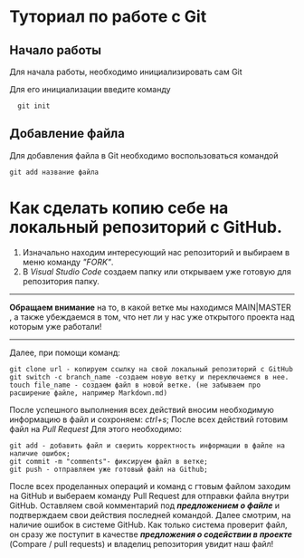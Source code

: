 # Туториал по работе с Git

## Начало работы

Для начала работы, необходимо инициализировать сам Git

Для его инициализации введите команду 

```
  git init
```

## Добавление файла

Для добавления файла в Git необходимо воспользоваться командой 

```
git add название файла
```
# Как сделать копию себе на локальный репозиторий с GitHub.
1. Изначально находим интересующий нас репозиторий и выбираем в меню команду _"FORK"_.
2. В _Visual Studio Code_ создаем папку или открываем уже готовую для репозитория папку.
___
 **Обращаем внимание** на то, в какой ветке мы находимся MAIN|MASTER , а также убеждаемся в том, что нет ли у нас уже открытого проекта над которым уже работали!
___
Далее, при помощи команд:
```
git clone url - копируем ссылку на свой локальный репозиторий с GitHub
git switch -c branch_name -создаем новую ветку и переключаемся в нее.
touch file_name - создаем файл в новой ветке. (не забываем про расширение файле, например Markdown.md)
```
После успешного выполнения всех действий вносим необходимую информацию в файл и сохроняем: _ctrl+s_;
После всех действий готовим файл на *Pull Request*
Для этого необходимо:
```
git add - добавить файл и сверить корректность информации в файле на наличие ошибок;
git commit -m "comments"- фиксируем файл в ветке;
git push - отправляем уже готовый файл на Github;
```
После всех проделанных операций и команд с гтовым файлом заходим на GitHub и выбераем команду Pull Request для отправки файла внутри GitHub.
Оставляем свой комментарий под __*предложением о файле*__ и подтверждаем свои действия последней командой.
Далее смотрим, на наличие ошибок в системе GitHub.
Как только система проверит файл, он сразу же поступит в качестве __*предложения о содействии в проекте*__ (Compare / pull requests) и владелиц репозитория увидит наш файл!